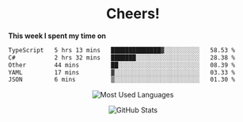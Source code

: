 <h1 align="center">Cheers!</h1>

**This week I spent my time on**
<!--START_SECTION:waka-->

```txt
TypeScript   5 hrs 13 mins   ██████████████▓░░░░░░░░░░   58.53 %
C#           2 hrs 32 mins   ███████░░░░░░░░░░░░░░░░░░   28.38 %
Other        44 mins         ██░░░░░░░░░░░░░░░░░░░░░░░   08.39 %
YAML         17 mins         ▓░░░░░░░░░░░░░░░░░░░░░░░░   03.33 %
JSON         6 mins          ▒░░░░░░░░░░░░░░░░░░░░░░░░   01.30 %
```

<!--END_SECTION:waka-->

<p align="center"><img src="https://github-readme-stats.vercel.app/api/top-langs/?username=thnkrn&layout=compact&hide=html&theme=tokyonight" alt="Most Used Languages" /></p>

<p align="center"><img src="https://github-readme-stats.vercel.app/api?username=thnkrn&show_icons=true&count_private=true&theme=tokyonight&show=reviews&hide_rank=false&rank_icon=github" alt="GitHub Stats" /></p>

<!-- <p align="center"><a href="https://wakatime.com"><img src="https://wakatime.com/share/@thnkrn/40092326-d1bd-471b-89da-9a7c63939402.png" /></p>
 -->
